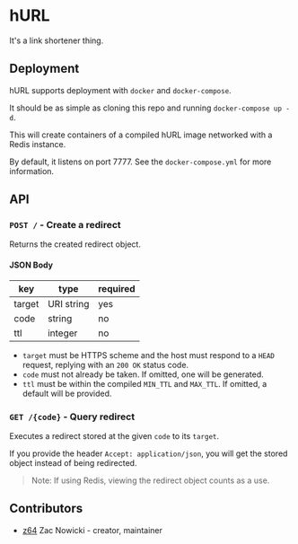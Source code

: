# hURL

It's a link shortener thing.

## Deployment

hURL supports deployment with `docker` and `docker-compose`.

It should be as simple as cloning this repo and running `docker-compose up -d`.

This will create containers of a compiled hURL image networked with a Redis instance.

By default, it listens on port 7777. See the `docker-compose.yml` for more information.

## API

### `POST /` - Create a redirect

Returns the created redirect object.

#### JSON Body

key    | type       | required
-------|------------|---------
target | URI string | yes
code   | string     | no
ttl    | integer    | no

- `target` must be HTTPS scheme and the host must respond to a `HEAD` request, replying with an `200 OK` status code.
- `code` must not already be taken. If omitted, one will be generated.
- `ttl` must be within the compiled `MIN_TTL` and `MAX_TTL`. If omitted, a default will be provided.

### `GET /{code}` - Query redirect

Executes a redirect stored at the given `code` to its `target`.

If you provide the header `Accept: application/json`, you will get the stored object instead of being redirected.

> Note: If using Redis, viewing the redirect object counts as a use.

## Contributors

- [z64](https://github.com/z64) Zac Nowicki - creator, maintainer
